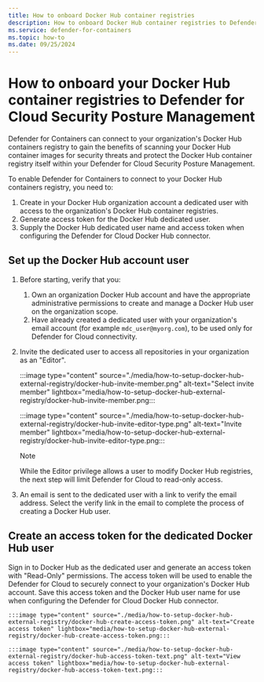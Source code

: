 ```yaml
---
title: How to onboard Docker Hub container registries
description: How to onboard Docker Hub container registries to Defender for Containers
ms.service: defender-for-containers
ms.topic: how-to
ms.date: 09/25/2024
---
```


# How to onboard your Docker Hub container registries to Defender for Cloud Security Posture Management

Defender for Containers can connect to your organization's Docker Hub containers registry to gain the benefits of scanning your Docker Hub container images for security threats and protect the Docker Hub container registry itself within your Defender for Cloud Security Posture Management.

To enable Defender for Containers to connect to your Docker Hub containers registry, you need to:

1. Create in your Docker Hub organization account a dedicated user with access to the organization's Docker Hub container registries.
1. Generate access token for the Docker Hub dedicated user.
1. Supply the Docker Hub dedicated user name and access token when configuring the Defender for Cloud Docker Hub connector.

## Set up the Docker Hub account user

1. Before starting, verify that you:
   1. Own an organization Docker Hub account and have the appropriate administrative permissions to create and manage a Docker Hub user on the organization scope.
   1. Have already created a dedicated user with your organization's email account (for example `mdc_user@myorg.com`), to be used only for Defender for Cloud connectivity.

1. Invite the dedicated user to access all repositories in your organization as an "Editor".

    :::image type="content" source="./media/how-to-setup-docker-hub-external-registry/docker-hub-invite-member.png" alt-text="Select invite member" lightbox="media/how-to-setup-docker-hub-external-registry/docker-hub-invite-member.png:::

    :::image type="content" source="./media/how-to-setup-docker-hub-external-registry/docker-hub-invite-editor-type.png" alt-text="Invite member" lightbox="media/how-to-setup-docker-hub-external-registry/docker-hub-invite-editor-type.png:::

    > [!NOTE]
    > While the Editor privilege allows a user to modify Docker Hub registries, the next step will limit Defender for Cloud to read-only access.

1. An email is sent to the dedicated user with a link to verify the email address. Select the verify link in the email to complete the process of creating a Docker Hub user.

## Create an access token for the dedicated Docker Hub user

Sign in to Docker Hub as the dedicated user and generate an access token with "Read-Only" permissions. The access token will be used to enable the Defender for Cloud to securely connect to your organization's Docker Hub account. Save this access token and the Docker Hub user name for use when configuring the Defender for Cloud Docker Hub connector.

    :::image type="content" source="./media/how-to-setup-docker-hub-external-registry/docker-hub-create-access-token.png" alt-text="Create access token" lightbox="media/how-to-setup-docker-hub-external-registry/docker-hub-create-access-token.png:::

    :::image type="content" source="./media/how-to-setup-docker-hub-external-registry/docker-hub-access-token-text.png" alt-text="View access token" lightbox="media/how-to-setup-docker-hub-external-registry/docker-hub-access-token-text.png:::
